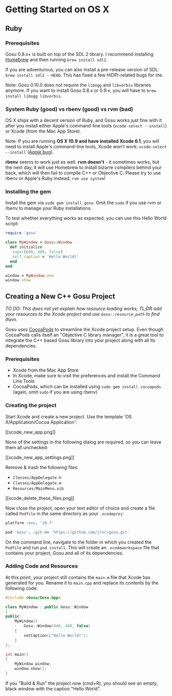 # Getting Started on OS X

## Ruby

### Prerequisites

Gosu 0.8.x+ is built on top of the SDL 2 library. I recommend installing [Homebrew](http://brew.sh) and then running `brew install sdl2`.

If you are adventurous, you can also install a pre-release version of SDL: `brew install sdl2 --HEAD`. This has fixed a few HiDPI-related bugs for me.

Note: Gosu 0.10.0 does not require the `libogg` and `libvorbis` libraries anymore. If you want to install Gosu 0.8.x or 0.9.x, you will have to `brew install libogg libvorbis`.

### System Ruby (good) vs rbenv (good) vs rvm (bad)

OS X ships with a decent version of Ruby, and Gosu works just fine with it after you install either Apple's command-line tools (`xcode-select --install`) or Xcode (from the Mac App Store).

Note: If you are running **OS X 10.9 and have installed Xcode 6.1**, you will need to install Apple's command-line tools, Xcode won't work: `xcode-select --install` ([Apple bug](https://github.com/Homebrew/homebrew/issues/33431)).

**rbenv** seems to work just as well. **rvm doesn't** - it sometimes works, but the next day, it will use Homebrew to install bizarre compilers behind your back, which will then fail to compile C++ or Objective C. Please try to use rbenv or Apple's Ruby instead. `rvm use system`!

### Installing the gem

Install the gem via `sudo gem install gosu`. Omit the `sudo` if you use rvm or rbenv to manage your Ruby installations.

To test whether everything works as expected, you can use this Hello World script:

```ruby
require 'gosu'

class MyWindow < Gosu::Window
  def initialize
   super(640, 480, false)
   self.caption = 'Hello World!'
  end
end

window = MyWindow.new
window.show
```

## Creating a New C++ Gosu Project

*TO DO: This does not yet explain how resource loading works; TL;DR add your resources to the Xcode project and use `Gosu::resource_path` to find them.*

Gosu uses [CocoaPods](http://cocoapods.org/) to streamline the Xcode project setup. Even though CocoaPods calls itself an "Objective C library manager", it is a great tool to integrate the C++ based Gosu library into your project along with all its dependencies.

### Prerequisites

* Xcode from the Mac App Store
* In Xcode, make sure to visit the preferences and install the Command Line Tools
* CocoaPods, which can be installed using `sudo gem install cocoapods` (again, omit `sudo` if you are using rbenv)

### Creating the project

Start Xcode and create a new project. Use the template 'OS X/Application/Cocoa Application':

[[xcode_new_app.png]]

None of the settings in the following dialog are required, so you can leave them all unchecked:

[[xcode_new_app_settings.png]]

Remove & trash the following files:

* `Classes/AppDelegate.h`
* `Classes/AppDelegate.m`
* `Resources/MainMenu.xib`

[[xcode_delete_these_files.png]]

Now close the project, open your text editor of choice and create a file called `Podfile` in the same directory as your `.xcodeproj`:

```ruby
platform :osx, '10.7'

pod 'Gosu', :git => 'https://github.com/jlnr/gosu.git'
```

On the command line, navigate to the folder in which you created the `Podfile` and run `pod install`. This will create an `.xcodeworkspace` file that contains your project, Gosu and all of its dependencies.

### Adding Code and Resources

At this point, your project still contains the `main.m` file that Xcode has generated for you. Rename it to `main.cpp` and replace its contents by the following code:

```cpp
#include <Gosu/Gosu.hpp>

class MyWindow : public Gosu::Window
{
public:
    MyWindow()
    :   Gosu::Window(640, 480, false)
    {
        setCaption(L"Hello World!");
    }
};

int main()
{
    MyWindow window;
    window.show();
}
```

If you "Build & Run" the project now (cmd+R), you should see an empty, black window with the caption "Hello World".